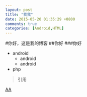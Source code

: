 ```yaml
---
layout: post
title: "我我"
date: 2015-05-20 01:35:29 +0800
comments: true
categories: [Android,HTML]
---
```


#你好，这是我的博客
##你好
###你好

- android
	- android
	- android
- php

> 引用

[AA](http://baidu.com)